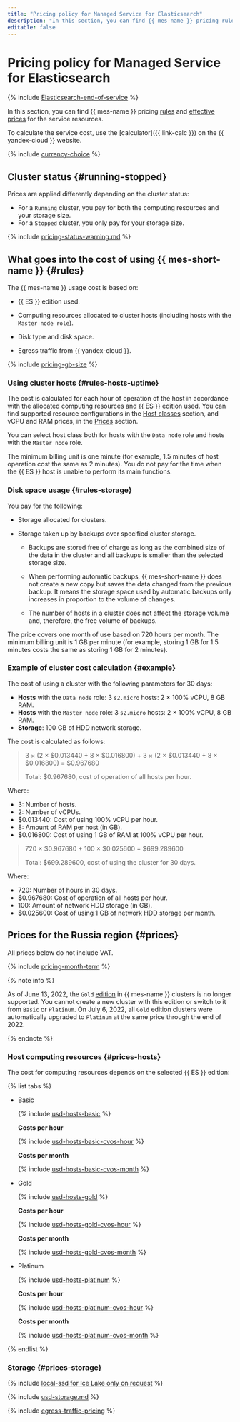 ```yaml
---
title: "Pricing policy for Managed Service for Elasticsearch"
description: "In this section, you can find {{ mes-name }} pricing rules and effective prices for the resources it provides."
editable: false
---
```


# Pricing policy for Managed Service for Elasticsearch



{% include [Elasticsearch-end-of-service](../_includes/mdb/mes/note-end-of-service.md) %}

In this section, you can find {{ mes-name }} pricing [rules](#rules) and [effective prices](#prices) for the service resources.

To calculate the service cost, use the [calculator]({{ link-calc }}) on the {{ yandex-cloud }} website.

{% include [currency-choice](../_includes/pricing/currency-choice.md) %}

## Cluster status {#running-stopped}

Prices are applied differently depending on the cluster status:

* For a `Running` cluster, you pay for both the computing resources and your storage size.
* For a `Stopped` cluster, you only pay for your storage size.

{% include [pricing-status-warning.md](../_includes/mdb/pricing-status-warning.md) %}


## What goes into the cost of using {{ mes-short-name }} {#rules}

The {{ mes-name }} usage cost is based on:

* {{ ES }} edition used.

* Computing resources allocated to cluster hosts (including hosts with the `Master node role`).

* Disk type and disk space.

* Egress traffic from {{ yandex-cloud }}.

{% include [pricing-gb-size](../_includes/pricing-gb-size.md) %}

### Using cluster hosts {#rules-hosts-uptime}

The cost is calculated for each hour of operation of the host in accordance with the allocated computing resources and {{ ES }} edition used. You can find supported resource configurations in the [Host classes](concepts/instance-types.md) section, and vCPU and RAM prices, in the [Prices](#prices) section.

You can select host class both for hosts with the `Data node` role and hosts with the `Master node` role.

The minimum billing unit is one minute (for example, 1.5 minutes of host operation cost the same as 2 minutes). You do not pay for the time when the {{ ES }} host is unable to perform its main functions.

### Disk space usage {#rules-storage}

You pay for the following:

* Storage allocated for clusters.

* Storage taken up by backups over specified cluster storage.

   * Backups are stored free of charge as long as the combined size of the data in the cluster and all backups is smaller than the selected storage size.

   * When performing automatic backups, {{ mes-short-name }} does not create a new copy but saves the data changed from the previous backup. It means the storage space used by automatic backups only increases in proportion to the volume of changes.

   * The number of hosts in a cluster does not affect the storage volume and, therefore, the free volume of backups.

The price covers one month of use based on 720 hours per month. The minimum billing unit is 1 GB per minute (for example, storing 1 GB for 1.5 minutes costs the same as storing 1 GB for 2 minutes).

### Example of cluster cost calculation {#example}

The cost of using a cluster with the following parameters for 30 days:

* **Hosts** with the `Data node` role: 3 `s2.micro` hosts: 2 × 100% vCPU, 8 GB RAM.
* **Hosts** with the `Master node` role: 3 `s2.micro` hosts: 2 × 100% vCPU, 8 GB RAM.
* **Storage**: 100 GB of HDD network storage.

The cost is calculated as follows:



> 3 × (2 × $0.013440 + 8 × $0.016800) + 3 × (2 × $0.013440 + 8 × $0.016800) = $0.967680
>
> Total: $0.967680, cost of operation of all hosts per hour.

Where:
* 3: Number of hosts.
* 2: Number of vCPUs.
* $0.013440: Cost of using 100% vCPU per hour.
* 8: Amount of RAM per host (in GB).
* $0.016800: Cost of using 1 GB of RAM at 100% vCPU per hour.

> 720 × $0.967680 + 100 × $0.025600 = $699.289600
>
> Total: $699.289600, cost of using the cluster for 30 days.

Where:
* 720: Number of hours in 30 days.
* $0.967680: Cost of operation of all hosts per hour.
* 100: Amount of network HDD storage (in GB).
* $0.025600: Cost of using 1 GB of network HDD storage per month.



## Prices for the Russia region {#prices}



All prices below do not include VAT.


{% include [pricing-month-term](../_includes/mdb/pricing-month-term.md) %}

{% note info %}

As of June 13, 2022, the `Gold` [edition](./concepts/es-editions.md) in {{ mes-name }} clusters is no longer supported. You cannot create a new cluster with this edition or switch to it from `Basic` or `Platinum`. On July 6, 2022, all `Gold` edition clusters were automatically upgraded to `Platinum` at the same price through the end of 2022.

{% endnote %}

### Host computing resources {#prices-hosts}

The cost for computing resources depends on the selected {{ ES }} edition:



{% list tabs %}

- Basic

  {% include [usd-hosts-basic](../_pricing/managed-elasticsearch/usd-hosts-basic.md) %}

  **Costs per hour**

  {% include [usd-hosts-basic-cvos-hour](../_pricing/managed-elasticsearch/usd-hosts-basic-cvos-hour.md) %}

  **Costs per month**

  {% include [usd-hosts-basic-cvos-month](../_pricing/managed-elasticsearch/usd-hosts-basic-cvos-month.md) %}

- Gold

  {% include [usd-hosts-gold](../_pricing/managed-elasticsearch/usd-hosts-gold.md) %}

  **Costs per hour**

  {% include [usd-hosts-gold-cvos-hour](../_pricing/managed-elasticsearch/usd-hosts-gold-cvos-hour.md) %}

  **Costs per month**

  {% include [usd-hosts-gold-cvos-month](../_pricing/managed-elasticsearch/usd-hosts-gold-cvos-month.md) %}

- Platinum

  {% include [usd-hosts-platinum](../_pricing/managed-elasticsearch/usd-hosts-platinum.md) %}

  **Costs per hour**

  {% include [usd-hosts-platinum-cvos-hour](../_pricing/managed-elasticsearch/usd-hosts-platinum-cvos-hour.md) %}

  **Costs per month**

  {% include [usd-hosts-platinum-cvos-month](../_pricing/managed-elasticsearch/usd-hosts-platinum-cvos-month.md) %}

{% endlist %}


### Storage {#prices-storage}

{% include [local-ssd for Ice Lake only on request](../_includes/ice-lake-local-ssd-note.md) %}



{% include [usd-storage.md](../_pricing/managed-elasticsearch/usd-storage.md) %}


{% include [egress-traffic-pricing](../_includes/egress-traffic-pricing.md) %}


